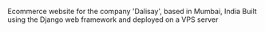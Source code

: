 Ecommerce website for the company 'Dalisay', based in Mumbai, India
Built using the Django web framework and deployed on a VPS server

